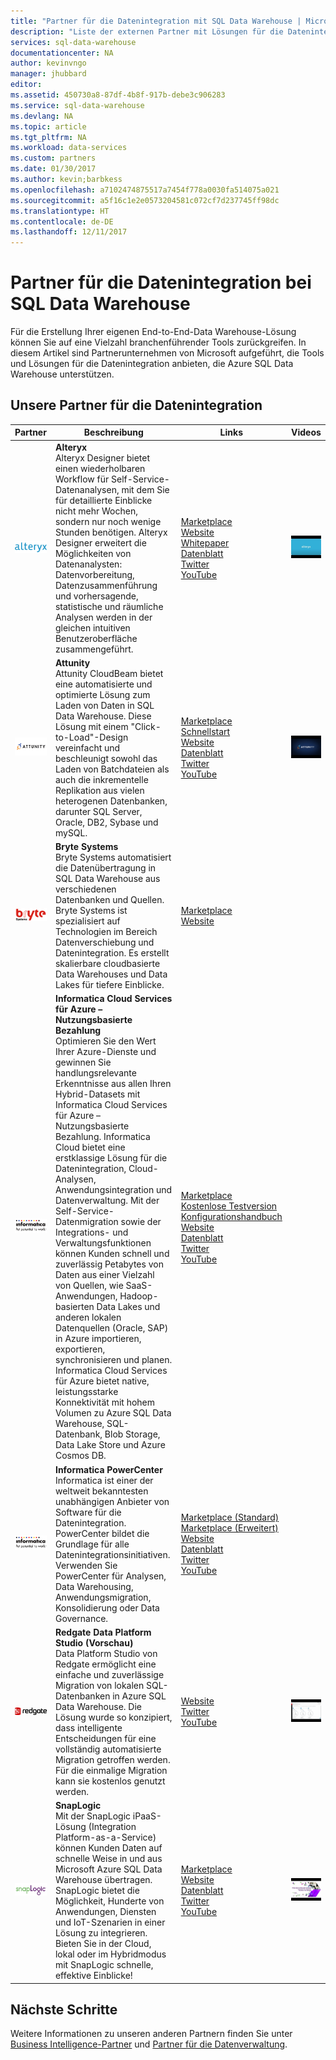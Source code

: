```yaml
---
title: "Partner für die Datenintegration mit SQL Data Warehouse | Microsoft Docs"
description: "Liste der externen Partner mit Lösungen für die Datenintegration, die Azure SQL Data Warehouse unterstützen."
services: sql-data-warehouse
documentationcenter: NA
author: kevinvngo
manager: jhubbard
editor: 
ms.assetid: 450730a8-87df-4b8f-917b-debe3c906283
ms.service: sql-data-warehouse
ms.devlang: NA
ms.topic: article
ms.tgt_pltfrm: NA
ms.workload: data-services
ms.custom: partners
ms.date: 01/30/2017
ms.author: kevin;barbkess
ms.openlocfilehash: a7102474875517a7454f778a0030fa514075a021
ms.sourcegitcommit: a5f16c1e2e0573204581c072cf7d237745ff98dc
ms.translationtype: HT
ms.contentlocale: de-DE
ms.lasthandoff: 12/11/2017
---
```

# <a name="sql-data-warehouse-data-integration-partners"></a>Partner für die Datenintegration bei SQL Data Warehouse
Für die Erstellung Ihrer eigenen End-to-End-Data Warehouse-Lösung können Sie auf eine Vielzahl branchenführender Tools zurückgreifen. In diesem Artikel sind Partnerunternehmen von Microsoft aufgeführt, die Tools und Lösungen für die Datenintegration anbieten, die Azure SQL Data Warehouse unterstützen.

## <a name="our-data-integration-partners"></a>Unsere Partner für die Datenintegration
| Partner | Beschreibung | Links | Videos |
| --- | --- | --- | --- |
| ![Alteryx][1] |**Alteryx**<br> Alteryx Designer bietet einen wiederholbaren Workflow für Self-Service-Datenanalysen, mit dem Sie für detaillierte Einblicke nicht mehr Wochen, sondern nur noch wenige Stunden benötigen. Alteryx Designer erweitert die Möglichkeiten von Datenanalysten: Datenvorbereitung, Datenzusammenführung und vorhersagende, statistische und räumliche Analysen werden in der gleichen intuitiven Benutzeroberfläche zusammengeführt. |[Marketplace][alteryx_marketplace]<br>[Website][alteryx_designer_website]<br>[Whitepaper][alteryx_whitepaper]<br>[Datenblatt][alteryx_designer_datasheet]<br>[Twitter][alteryx_designer_twitter]<br>[YouTube][alteryx_designer_youtube] |[![Video zu Alteryx](./media/sql-data-warehouse-partner-data-integration/alteryx_designer_video.jpg)](https://www.youtube.com/watch?v=CdqSDPyNDKc) |
| ![Attunity][2] |**Attunity**<br>Attunity CloudBeam bietet eine automatisierte und optimierte Lösung zum Laden von Daten in SQL Data Warehouse. Diese Lösung mit einem "Click-to-Load"-Design vereinfacht und beschleunigt sowohl das Laden von Batchdateien als auch die inkrementelle Replikation aus vielen heterogenen Datenbanken, darunter SQL Server, Oracle, DB2, Sybase und mySQL. |[Marketplace][attunity_marketplace]<br>[Schnellstart][attunity_quickstart]<br>[Website][attunity_cloudbeam_website]<br>[Datenblatt][attunity_cloudbeam_datasheet]<br>[Twitter][attunity_cloudbeam_twitter]<br>[YouTube][attunity_cloudbeam_youtube] |[![Video zu Attunity](./media/sql-data-warehouse-partner-data-integration/attunity_video.jpg)](https://www.youtube.com/watch?v=w14zuSjMlok) |
| ![Bryte Systems][3] |**Bryte Systems**<br>Bryte Systems automatisiert die Datenübertragung in SQL Data Warehouse aus verschiedenen Datenbanken und Quellen. Bryte Systems ist spezialisiert auf Technologien im Bereich Datenverschiebung und Datenintegration. Es erstellt skalierbare cloudbasierte Data Warehouses und Data Lakes für tiefere Einblicke. |[Marketplace][bryte_systems_marketplace]<br>[Website][bryte_systems_azure_website] | |
| ![Informatica][4] |**Informatica Cloud Services für Azure – Nutzungsbasierte Bezahlung**<br> Optimieren Sie den Wert Ihrer Azure-Dienste und gewinnen Sie handlungsrelevante Erkenntnisse aus allen Ihren Hybrid-Datasets mit Informatica Cloud Services für Azure – Nutzungsbasierte Bezahlung. Informatica Cloud bietet eine erstklassige Lösung für die Datenintegration, Cloud-Analysen, Anwendungsintegration und Datenverwaltung. Mit der Self-Service-Datenmigration sowie der Integrations- und Verwaltungsfunktionen können Kunden schnell und zuverlässig Petabytes von Daten aus einer Vielzahl von Quellen, wie SaaS-Anwendungen, Hadoop-basierten Data Lakes und anderen lokalen Datenquellen (Oracle, SAP) in Azure importieren, exportieren, synchronisieren und planen.  Informatica Cloud Services für Azure bietet native, leistungsstarke Konnektivität mit hohem Volumen zu Azure SQL Data Warehouse, SQL-Datenbank, Blob Storage, Data Lake Store und Azure Cosmos DB. |[Marketplace][informatica_Cloud_Services_marketplace]<br>[Kostenlose Testversion][informatica_cloud_free_trial]<br>[Konfigurationshandbuch][informatica_cloud_services_config]<br>[Website][informatica_Cloud_Services_website]<br>[Datenblatt][informatica_cloud_datasheet]<br>[Twitter][informatica_cloud_twitter]<br>[YouTube][informatica_cloud_youtube] | |
| ![Informatica][4] |**Informatica PowerCenter**<br>Informatica ist einer der weltweit bekanntesten unabhängigen Anbieter von Software für die Datenintegration. PowerCenter bildet die Grundlage für alle Datenintegrationsinitiativen. Verwenden Sie PowerCenter für Analysen, Data Warehousing, Anwendungsmigration, Konsolidierung oder Data Governance. |[Marketplace (Standard)][informatica_PowerCenter_std_marketplace]<br>[Marketplace (Erweitert)][informatica_PowerCenter_adv_marketplace]<br>[Website][informatica_PowerCenter_website]<br>[Datenblatt][informatica_powercenter_datasheet]<br>[Twitter][informatica_powercenter_twitter]<br>[YouTube][informatica_powercenter_youtube] | |
| ![Redgate][5] |**Redgate Data Platform Studio (Vorschau)**<br>Data Platform Studio von Redgate ermöglicht eine einfache und zuverlässige Migration von lokalen SQL-Datenbanken in Azure SQL Data Warehouse. Die Lösung wurde so konzipiert, dass intelligente Entscheidungen für eine vollständig automatisierte Migration getroffen werden. Für die einmalige Migration kann sie kostenlos genutzt werden. |[Website][redgate_website]<br>[Twitter][redgate_twitter]<br>[YouTube][redgate_youtube] |[![Video zu Redgate](./media/sql-data-warehouse-partner-data-integration/redgate_video.jpg)](https://www.youtube.com/watch?v=IR9HNvnU46s) |
| ![SnapLogic][6] |**SnapLogic**<br>Mit der SnapLogic iPaaS-Lösung (Integration Platform-as-a-Service) können Kunden Daten auf schnelle Weise in und aus Microsoft Azure SQL Data Warehouse übertragen.  SnapLogic bietet die Möglichkeit, Hunderte von Anwendungen, Diensten und IoT-Szenarien in einer Lösung zu integrieren. Bieten Sie in der Cloud, lokal oder im Hybridmodus mit SnapLogic schnelle, effektive Einblicke! |[Marketplace][snaplogic_marketplace]<br>[Website][snaplogic_website]<br>[Datenblatt][snaplogic_datasheet]<br>[Twitter][snaplogic_twitter]<br>[YouTube][snaplogic_youtube] |[![Video zu SnapLogic](./media/sql-data-warehouse-partner-data-integration/snaplogic_video.jpg)](https://www.youtube.com/watch?v=YiJCwObOh5Y) |

## <a name="next-steps"></a>Nächste Schritte
Weitere Informationen zu unseren anderen Partnern finden Sie unter [Business Intelligence-Partner][bi_partners] und [Partner für die Datenverwaltung][dm_partners].

<!--Image references-->
[1]: ./media/sql-data-warehouse-partner-data-integration/alteryx_logo.png
[2]: ./media/sql-data-warehouse-partner-data-integration/attunity_logo.png
[3]: ./media/sql-data-warehouse-partner-data-integration/bryte_systems_logo.png
[4]: ./media/sql-data-warehouse-partner-data-integration/informatica_logo.png
[5]: ./media/sql-data-warehouse-partner-data-integration/redgate_logo.png
[6]: ./media/sql-data-warehouse-partner-data-integration/snaplogic_logo.png


<!--Article links-->
[bi_partners]: ./sql-data-warehouse-partner-business-intelligence.md
[dm_partners]: ./sql-data-warehouse-partner-data-management.md
[di_partners]: ./sql-data-warehouse-partner-data-integration.md

<!--ebook Links-->

<!--Configuration Guides-->
[informatica_cloud_services_config]:https://kb.informatica.com/proddocs/Product%20Documentation/5/IC_Winter2016_MicrosoftAzureSQLDataWarehouseConnectorGuide_en.pdf

<!--Datasheet Links-->
[alteryx_designer_datasheet]:http://www.alteryx.com/sites/default/files/resources/files/alt-designer-ds.pdf
[attunity_cloudbeam_datasheet]:http://www.attunity.com/sites/default/files/content/attunity-azure-solution-sheet.pdf
<!--[bryte_systems_azure_datasheet]:-->
[informatica_cloud_datasheet]:https://www.informatica.com/content/dam/informatica-com/global/amer/us/collateral/data-sheet/cloud-integration-platform_data-sheet_2711.pdf
[informatica_powercenter_datasheet]:https://www.informatica.com/content/dam/informatica-com/global/amer/us/collateral/brochure/powercenter_brochure_6659.pdf
[snaplogic_datasheet]:http://campaigns.snaplogic.com/rs/055-FYJ-916/images/SnapLogic-for-Microsoft-Cortana.pdf

<!--Free Trial-->
[informatica_cloud_free_trial]:https://www.informatica.com/products/cloud-integration/connectivity/microsoft-azure-connector.html

<!--Website Links -->
[alteryx_designer_website]:http://www.alteryx.com/partners/microsoft/
[attunity_cloudbeam_website]:http://www.attunity.com/attunity-cloudbeam-for-azure/
[bryte_systems_azure_website]:http://www.bryte.com.au/azure-integration/
[informatica_Cloud_Services_website]:https://www.informatica.com/products/cloud-integration.html
[informatica_PowerCenter_website]:https://www.informatica.com/products/data-integration/powercenter.html
[redgate_website]:http://dataplatformstudio.com/
[snaplogic_website]:https://www.snaplogic.com/solutions/microsoft-cortana-analytics-integration/

<!--Marketplace Links -->
[alteryx_marketplace]:https://azure.microsoft.com/en-us/marketplace/partners/alteryx/alteryx-designer/
[attunity_marketplace]:https://azure.microsoft.com/en-gb/marketplace/partners/attunity-cloudbeam/cloudbeam-dw-byol/ 
[bryte_systems_marketplace]:https://azure.microsoft.com/en-gb/marketplace/partners/bryte/bryteflow-cdc-free-trial/ 
[informatica_Cloud_Services_marketplace]:https://azure.microsoft.com/en-us/marketplace/partners/informatica-cloud/informatica-cloud/
[informatica_PowerCenter_std_marketplace]:https://azure.microsoft.com/en-us/marketplace/partners/informatica/informatica-powercenter-standard-10-0pc-std-10-0-windows/
[informatica_PowerCenter_adv_marketplace]:https://azure.microsoft.com/en-us/marketplace/partners/informatica/informatica-powercenter-advanced-10-0pc-adv-10-0-ubuntu/ 
<!--[redgate_marketplace]:-->
[snaplogic_marketplace]:https://azure.microsoft.com/en-us/marketplace/partners/snaplogic/snaplogic-elastic-integration-windows/ 

<!--Quickstart_links-->
[attunity_quickstart]:http://www.attunity.com/sites/default/files/product_resource/quick_start_guide_attunity_cloudbeam_for_microsoft_azure.pdf

<!--PressRelease_links-->
[alteryx_designer_press]:https://www.alteryx.com/press-releases/alteryx-now-enables-data-analysts-to-perform-in-database-blending-in-microsoft-azure 
[attunity_cloudbeam_press]:http://www.attunity.com/news/attunity-launches-cloud-data-warehouse-solutions-microsoft-azure
[bryte_systems_azure_press]:http://medianet.com.au/releases/release-details?id=837667
<!--[informatica_Cloud_Services_press]:-->
<!--[informatica_PowerCenter_press]:-->
<!--[redgate_press]:-->
[snaplogic_press]:https://www.snaplogic.com/press-releases/snaplogic-introduces-support-for-microsoft-azure-sql-data-warehouse

<!--YouTube-->
[alteryx_designer_youtube]:https://www.youtube.com/user/alteryx
[attunity_cloudbeam_youtube]:https://www.youtube.com/user/Attunity
<!--[bryte_systems_azure_youtube]:-->
[informatica_Cloud_youtube]:https://www.youtube.com/user/InformaticaOnDemand
[informatica_PowerCenter_youtube]:https://www.youtube.com/user/InformaticaCorp
[redgate_youtube]:https://www.youtube.com/user/RedGateVideos
[snaplogic_youtube]:https://www.youtube.com/user/snapLogicInc

<!--Twitter-->
[alteryx_designer_twitter]:https://twitter.com/alteryx
[attunity_cloudbeam_twitter]:https://twitter.com/attunity
<!--[bryte_systems_azure_twitter]:-->
[informatica_cloud_twitter]:https://twitter.com/infacloud
[informatica_powercenter_twitter]:https://twitter.com/Informatica
[redgate_twitter]:https://twitter.com/DataPlatform_S
[snaplogic_twitter]:https://twitter.com/snaplogic

<!--WhitePaper-->
[alteryx_whitepaper]:http://pages.alteryx.com/Microsoft-Azure-InDB-WP?lsm=microsoft